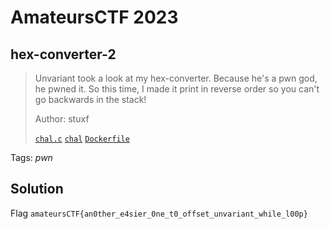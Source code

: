 # AmateursCTF 2023

## hex-converter-2

> Unvariant took a look at my hex-converter. Because he's a pwn god, he pwned it. So this time, I made it print in reverse order so you can't go backwards in the stack!
>
>  Author: stuxf
>
> [`chal.c`](chal.c) [`chal`](chal) [`Dockerfile`](Dockerfile)

Tags: _pwn_

## Solution

Flag `amateursCTF{an0ther_e4sier_0ne_t0_offset_unvariant_while_l00p}`